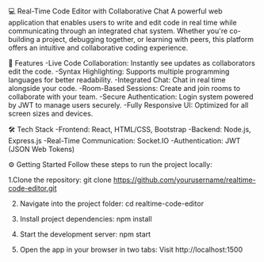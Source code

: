 💻 Real-Time Code Editor with Collaborative Chat
A powerful web application that enables users to write and edit code in real time while communicating through an integrated chat system. Whether you're co-building a project, debugging together, or learning with peers, this platform offers an intuitive and collaborative coding experience.

🚀 Features
-Live Code Collaboration: Instantly see updates as collaborators edit the code.
-Syntax Highlighting: Supports multiple programming languages for better readability.
-Integrated Chat: Chat in real time alongside your code.
-Room-Based Sessions: Create and join rooms to collaborate with your team.
-Secure Authentication: Login system powered by JWT to manage users securely.
-Fully Responsive UI: Optimized for all screen sizes and devices.

🛠 Tech Stack
-Frontend: React, HTML/CSS, Bootstrap
-Backend: Node.js, Express.js
-Real-Time Communication: Socket.IO
-Authentication: JWT (JSON Web Tokens)

⚙️ Getting Started
Follow these steps to run the project locally:

1.Clone the repository:
git clone https://github.com/yourusername/realtime-code-editor.git

2. Navigate into the project folder:
cd realtime-code-editor

3. Install project dependencies:
npm install

4. Start the development server:
npm start

5. Open the app in your browser in two tabs:
Visit http://localhost:1500
